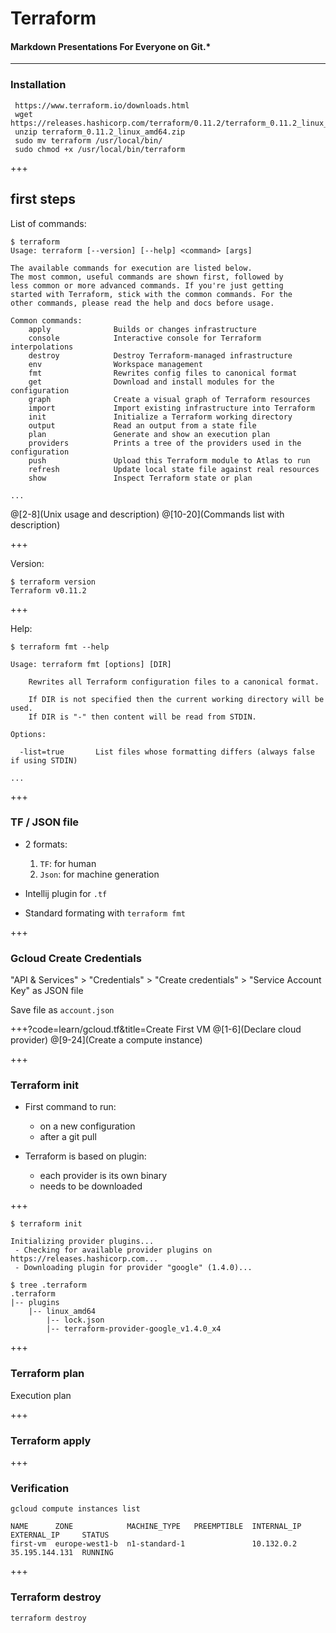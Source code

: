 # Terraform


#### Markdown Presentations For Everyone on Git.*

---




### Installation

```
 https://www.terraform.io/downloads.html
 wget https://releases.hashicorp.com/terraform/0.11.2/terraform_0.11.2_linux_amd64.zip
 unzip terraform_0.11.2_linux_amd64.zip
 sudo mv terraform /usr/local/bin/
 sudo chmod +x /usr/local/bin/terraform
```

+++

## first steps
List of commands:

```
$ terraform
Usage: terraform [--version] [--help] <command> [args]

The available commands for execution are listed below.
The most common, useful commands are shown first, followed by
less common or more advanced commands. If you're just getting
started with Terraform, stick with the common commands. For the
other commands, please read the help and docs before usage.

Common commands:
    apply              Builds or changes infrastructure
    console            Interactive console for Terraform interpolations
    destroy            Destroy Terraform-managed infrastructure
    env                Workspace management
    fmt                Rewrites config files to canonical format
    get                Download and install modules for the configuration
    graph              Create a visual graph of Terraform resources
    import             Import existing infrastructure into Terraform
    init               Initialize a Terraform working directory
    output             Read an output from a state file
    plan               Generate and show an execution plan
    providers          Prints a tree of the providers used in the configuration
    push               Upload this Terraform module to Atlas to run
    refresh            Update local state file against real resources
    show               Inspect Terraform state or plan

...
```
@[2-8](Unix usage and description)
@[10-20](Commands list with description)

+++

Version:

```
$ terraform version
Terraform v0.11.2
```

+++

Help:
```
$ terraform fmt --help

Usage: terraform fmt [options] [DIR]

	Rewrites all Terraform configuration files to a canonical format.

	If DIR is not specified then the current working directory will be used.
	If DIR is "-" then content will be read from STDIN.

Options:

  -list=true       List files whose formatting differs (always false if using STDIN)

...
```

+++

### TF / JSON file
* 2 formats:
  1. `TF`: for human
  2. `Json`: for machine generation

* Intellij plugin for `.tf`

* Standard formating with `terraform fmt`

+++

### Gcloud Create Credentials
"API & Services" > "Credentials" > "Create credentials" > "Service Account Key" as JSON file

Save file as `account.json`

+++?code=learn/gcloud.tf&title=Create First VM
@[1-6](Declare cloud provider)
@[9-24](Create a compute instance)

+++

### Terraform init
* First command to run:
  * on a new configuration
  * after a git pull

* Terraform is based on plugin:
  * each provider is its own binary
  * needs to be downloaded

+++

```
$ terraform init

Initializing provider plugins...
 - Checking for available provider plugins on https://releases.hashicorp.com...
 - Downloading plugin for provider "google" (1.4.0)...

$ tree .terraform
.terraform
|-- plugins
    |-- linux_amd64
        |-- lock.json
        |-- terraform-provider-google_v1.4.0_x4
```

+++

### Terraform plan
Execution plan

+++

### Terraform apply

+++

### Verification

```
gcloud compute instances list

NAME      ZONE            MACHINE_TYPE   PREEMPTIBLE  INTERNAL_IP  EXTERNAL_IP     STATUS
first-vm  europe-west1-b  n1-standard-1               10.132.0.2   35.195.144.131  RUNNING

```
+++

### Terraform destroy

```
terraform destroy
```
